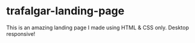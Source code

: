 # trafalgar-landing-page
This is an amazing landing page I made using HTML &amp; CSS only. Desktop responsive!
